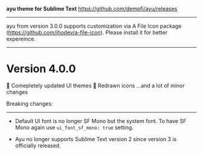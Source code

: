 **ayu theme for Sublime Text**
https://github.com/dempfi/ayu/releases

********************************************************************************
ayu from version 3.0.0 supports customization via A File Icon package
(https://github.com/ihodev/a-file-icon). Please install it for better expereince.
********************************************************************************

# Version 4.0.0

🎉 Comepletely updated UI themes
🎉 Redrawn icons
...and a lot of minor changes

Breaking changes:
*******************************************************
- Default UI font is no longer SF Mono but the system font. To have
  SF Mono again use `ui_font_sf_mono: true` setting.

- Ayu no longer supports Sublime Text version 2 since version 3
  is officially released.

